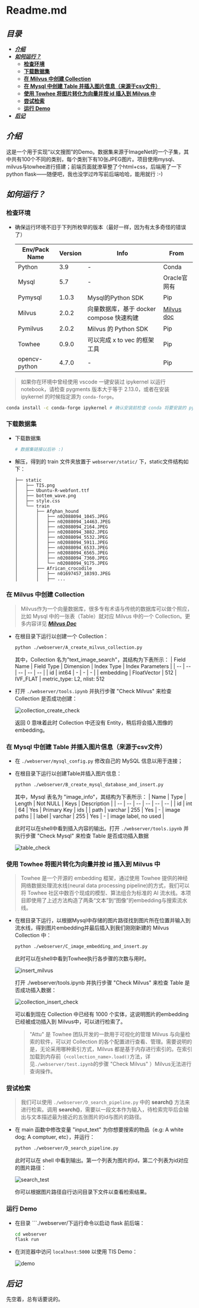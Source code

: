 <!-- omit in toc -->
# **Readme.md**

<!-- omit in toc -->
## ***目录***

- [***介绍***](#介绍)
- [***如何运行？***](#如何运行)
  - [**检查环境**](#检查环境)
  - [**下载数据集**](#下载数据集)
  - [**在 Milvus 中创建 Collection**](#在-milvus-中创建-collection)
  - [**在 Mysql 中创建 Table 并插入图片信息（来源于csv文件）**](#在-mysql-中创建-table-并插入图片信息来源于csv文件)
  - [**使用 Towhee 将图片转化为向量并按 id 插入到 Milvus 中**](#使用-towhee-将图片转化为向量并按-id-插入到-milvus-中)
  - [**尝试检索**](#尝试检索)
  - [**运行 Demo**](#运行-demo)
- [***后记***](#后记)

## ***介绍***

这是一个用于实现“以文搜图”的Demo。数据集来源于ImageNet的一个子集，其中共有100个不同的类别，每个类别下有10张JPEG图片。项目使用mysql、milvus与towhee进行搭建；前端页面就潦草整了个html+css，后端用了一下python flask——随便吧，我也没学过咋写前后端哈哈，能用就行 :-)

## ***如何运行？***

### **检查环境**

-   确保运行环境不旧于下列所枚举的版本（最好一样，因为有太多奇怪的错误了）

    | Env/Pack Name |  Version  | Info | From |
    | -- | -- | -- | -- |
    | Python | 3.9 | - | Conda |
    | Mysql | 5.7 | - | Oracle官网有 |
    | Pymysql | 1.0.3 | Mysql的Python SDK | Pip |
    | Milvus | 2.0.2 | 向量数据库，基于 docker compose 快速构建 |  [Milvus doc](https://milvus.io/docs/v2.0.x/install_standalone-docker.md) |
    | Pymilvus | 2.0.2 | Milvus 的 Python SDK | Pip |
    | Towhee | 0.9.0 | 可以完成 x to vec 的框架工具 | Pip |
    | opencv-python |  4.7.0 | - | Pip |

> 如果你在环境中曾经使用 vscode 一键安装过 ipykernel 以运行 notebook，请检查 pygments 版本大于等于 2.13.0，或者在安装 ipykernel 的时候指定源为 ```conda-forge```。

```bash
conda install -c conda-forge ipykernel # 确认安装前检查 conda 将要安装的 pygments 版本
```
### **下载数据集**

-   下载数据集

    ```bash
    # 数据集链接以后补 :)
    ```

-   解压，得到的 train 文件夹放置于 ```webserver/static/``` 下，static文件结构如下：

    ```
    ├── static
    │   ├── TIS.png
    │   ├── Ubuntu-R-webfont.ttf
    │   ├── bottem_wave.png
    │   ├── style.css
    │   └── train
    │       ├── Afghan_hound
    │       │   ├── n02088094_1045.JPEG
    │       │   ├── n02088094_14463.JPEG
    │       │   ├── n02088094_2164.JPEG
    │       │   ├── n02088094_3882.JPEG
    │       │   ├── n02088094_5532.JPEG
    │       │   ├── n02088094_5911.JPEG
    │       │   ├── n02088094_6533.JPEG
    │       │   ├── n02088094_6565.JPEG
    │       │   ├── n02088094_7360.JPEG
    │       │   └── n02088094_9175.JPEG
    │       ├── African_crocodile
    │       │   ├── n01697457_10393.JPEG
    │       │   ├── ...
    ```

### **在 Milvus 中创建 Collection**

> Milvus作为一个向量数据库，很多专有术语与传统的数据库可以做个照应，比如 Mysql 中的一张表（Table）就对应 Milvus 中的一个 Collection。更多内容详见  [***Milvus Doc***](https://milvus.io/docs/v2.0.x/overview.md)

-   在根目录下运行以创建一个 Collection：

    ```bash
    python ./webserver/A_create_milvus_collection.py
    ```

    其中，Collection 名为"text_image_search"，其结构为下表所示：
    | Field Name | Field Type | Dimension | Index Type | Index Parameters |
    | -- | -- | -- | -- | -- |
    | id | int64 | - | - | - |
    | embedding | FloatVector | 512 | IVF_FLAT | metric_type: L2, nlist: 512

-   打开 ```./webserver/tools.ipynb``` 并执行步骤 "Check Milvus" 来检查 Collection 是否成功创建：

    ![collection_create_check](./pics/collection_create_check.png)

    返回 0 意味着此时 Collection 中还没有 Entity，稍后将会插入图像的embedding。

### **在 Mysql 中创建 Table 并插入图片信息（来源于csv文件）**

-   在 ```./webserver/mysql_config.py``` 修改自己的 MySQL 信息以用于连接；

-   在根目录下运行以创建Table并插入图片信息：

    ```bash
    python ./webserver/B_create_mysql_database_and_insert.py
    ```

    其中，Mysql 表名为 "image_info"，其结构为下表所示：
    | Name | Type | Length | Not NULL | Keys | Description |
    | -- | -- | -- | -- | -- | -- |
    | id | int | 64 | Yes | Primary Key | ids |
    | path | varchar | 255 | Yes | - | image paths |
    | label | varchar | 255 | Yes | - | image label, no used |

    此时可以在shell中看到插入内容的输出。打开 ```./webserver/tools.ipynb``` 并执行步骤 "Check Mysql" 来检查 Table 是否成功插入数据

    ![table_check](./pics/table_check.png)

### **使用 Towhee 将图片转化为向量并按 id 插入到 Milvus 中**

>   Towhee 是一个开源的 embedding 框架，通过使用 Towhee 提供的神经网络数据处理流水线(neural data processing pipeline)的方式，我们可以将 Towhee 社区中数百个现成的模型、算法组合为标准的 AI 流水线。本项目即使用了上述方法构造了两条“文本”到“图像”的embedding与搜索流水线。

-   在根目录下运行，以根据Mysql中存储的图片路径找到图片所在位置并输入到流水线，得到图片embedding并最后插入到我们刚刚新建的 Milvus Collection 中：

    ```bash
    python ./webserver/C_image_embedding_and_insert.py
    ```

    此时可以在shell中看到Towhee执行各步骤的次数与用时。
    
    ![insert_milvus](./pics/insert_milvus.png)

    打开 ./webserver/tools.ipynb 并执行步骤 "Check Milvus" 来检查 Table 是否成功插入数据：

    ![collection_insert_check](./pics/collection_insert_check.png)

    可以看到现在 Collection 中已经有 1000 个实体，这说明图片的embedding已经被成功插入到 Milvus中，可以进行检索了。

    > "Attu" 是 Towhee 团队开发的一款用于可视化的管理 Milvus 与向量检索的软件，可以对 Collection 的各个配置进行查看、管理。需要说明的是，无论采用哪种索引方式，Milvus 都是基于内存进行索引的。在索引加载到内存前（```<collection_name>.load()```方法，详见```./webserver/test.ipynb```的步骤 "Check Milvus" ）Milvus无法进行查询操作。

### **尝试检索**

>   我们可以使用 ```./webserver/D_search_pipeline.py``` 中的 **search()** 方法来进行检索。调用 **search()**，需要以一段文本作为输入，待检索完毕后会输出与文本描述最为接近的五张图片的id与图片的路径。
-   在 main 函数中修改变量 "input_text" 为你想要搜索的物品（e.g: A white dog; A comptuer, etc），并运行：

    ```bash
    python ./webserver/D_search_pipeline.py
    ```

    此时可以在 shell 中看到输出。第一个列表为图片的id，第二个列表为id对应的图片路径：

    ![search_test](./pics/search_test.png)

    你可以根据图片路径自行访问目录下文件以查看检索结果。

### **运行 Demo**

-   在目录 ```./webserver/下运行命令以启动 flask 前后端：

    ```bash
    cd webserver
    flask run
    ```

-   在浏览器中访问 ```localhost:5000``` 以使用 TIS Demo：

    ![demo](./pics/demo.gif)

## ***后记***

先空着，总有话要说的。